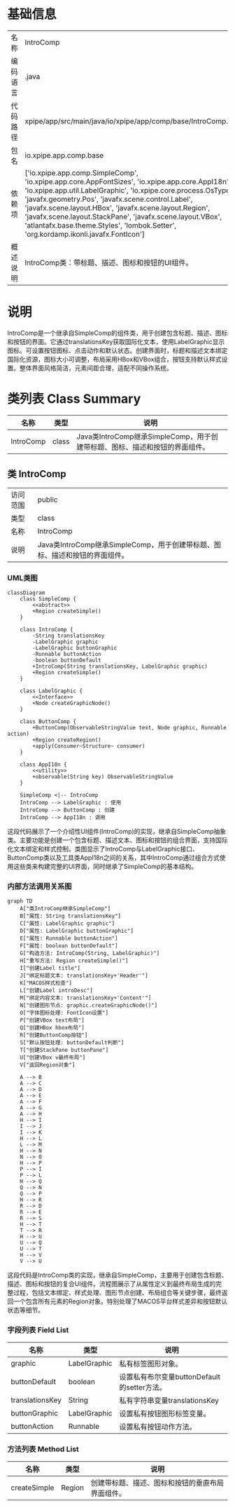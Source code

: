 # 基础信息

|      |      |
|------|------|
| 名称 | IntroComp |
| 编码语言 | .java |
| 代码路径 | xpipe/app/src/main/java/io/xpipe/app/comp/base/IntroComp.java |
| 包名 | io.xpipe.app.comp.base |
| 依赖项 | ['io.xpipe.app.comp.SimpleComp', 'io.xpipe.app.core.AppFontSizes', 'io.xpipe.app.core.AppI18n', 'io.xpipe.app.util.LabelGraphic', 'io.xpipe.core.process.OsType', 'javafx.geometry.Pos', 'javafx.scene.control.Label', 'javafx.scene.layout.HBox', 'javafx.scene.layout.Region', 'javafx.scene.layout.StackPane', 'javafx.scene.layout.VBox', 'atlantafx.base.theme.Styles', 'lombok.Setter', 'org.kordamp.ikonli.javafx.FontIcon'] |
| 概述说明 | IntroComp类：带标题、描述、图标和按钮的UI组件。 |

# 说明

IntroComp是一个继承自SimpleComp的组件类，用于创建包含标题、描述、图标和按钮的界面。它通过translationsKey获取国际化文本，使用LabelGraphic显示图标。可设置按钮图标、点击动作和默认状态。创建界面时，标题和描述文本绑定国际化资源，图标大小可调整，布局采用HBox和VBox组合，按钮支持默认样式设置。整体界面风格简洁，元素间距合理，适配不同操作系统。

# 类列表 Class Summary

| 名称   | 类型  | 说明 |
|-------|------|-------------|
| IntroComp | class | Java类IntroComp继承SimpleComp，用于创建带标题、图标、描述和按钮的界面组件。 |



## 类 IntroComp

|      |      |
|------|------|
| 访问范围 | public |
| 类型 | class |
| 名称 | IntroComp |
| 说明 | Java类IntroComp继承SimpleComp，用于创建带标题、图标、描述和按钮的界面组件。 |


### UML类图

```mermaid
classDiagram
    class SimpleComp {
        <<abstract>>
        +Region createSimple()
    }

    class IntroComp {
        -String translationsKey
        -LabelGraphic graphic
        -LabelGraphic buttonGraphic
        -Runnable buttonAction
        -boolean buttonDefault
        +IntroComp(String translationsKey, LabelGraphic graphic)
        +Region createSimple()
    }

    class LabelGraphic {
        <<Interface>>
        +Node createGraphicNode()
    }

    class ButtonComp {
        +ButtonComp(ObservableStringValue text, Node graphic, Runnable action)
        +Region createRegion()
        +apply(Consumer~Structure~ consumer)
    }

    class AppI18n {
        <<utility>>
        +observable(String key) ObservableStringValue
    }

    SimpleComp <|-- IntroComp
    IntroComp --> LabelGraphic : 使用
    IntroComp --> ButtonComp : 创建
    IntroComp --> AppI18n : 调用
```

这段代码展示了一个介绍性UI组件(IntroComp)的实现，继承自SimpleComp抽象类。主要功能是创建一个包含标题、描述文本、图标和按钮的组合界面，支持国际化文本绑定和样式控制。类图显示了IntroComp与LabelGraphic接口、ButtonComp类以及工具类AppI18n之间的关系，其中IntroComp通过组合方式使用这些类来构建完整的UI界面，同时继承了SimpleComp的基本结构。


### 内部方法调用关系图

```mermaid
graph TD
    A["类IntroComp继承SimpleComp"]
    B["属性: String translationsKey"]
    C["属性: LabelGraphic graphic"]
    D["属性: LabelGraphic buttonGraphic"]
    E["属性: Runnable buttonAction"]
    F["属性: boolean buttonDefault"]
    G["构造方法: IntroComp(String, LabelGraphic)"]
    H["重写方法: Region createSimple()"]
    I["创建Label title"]
    J["绑定标题文本: translationsKey+'Header'"]
    K["MACOS样式检查"]
    L["创建Label introDesc"]
    M["绑定内容文本: translationsKey+'Content'"]
    N["创建图形节点: graphic.createGraphicNode()"]
    O["字体图标处理: FontIcon设置"]
    P["创建VBox text布局"]
    Q["创建HBox hbox布局"]
    R["创建ButtonComp按钮"]
    S["默认按钮处理: buttonDefault判断"]
    T["创建StackPane buttonPane"]
    U["创建VBox v最终布局"]
    V["返回Region对象"]

    A --> B
    A --> C
    A --> D
    A --> E
    A --> F
    A --> G
    A --> H
    H --> I
    I --> J
    I --> K
    H --> L
    L --> M
    H --> N
    N --> O
    H --> P
    P --> I
    P --> L
    H --> Q
    Q --> N
    Q --> P
    H --> R
    R --> D
    R --> E
    R --> S
    H --> T
    T --> R
    H --> U
    U --> Q
    U --> T
    H --> V
    V --> U
```

这段代码是IntroComp类的实现，继承自SimpleComp，主要用于创建包含标题、描述、图标和按钮的复合UI组件。流程图展示了从属性定义到最终布局生成的完整过程，包括文本绑定、样式处理、图形节点创建、布局组合等关键步骤，最终返回一个包含所有元素的Region对象。特别处理了MACOS平台样式差异和按钮默认状态等细节。

### 字段列表 Field List

| 名称  | 类型  | 说明 |
|-------|-------|------|
| graphic | LabelGraphic | 私有标签图形对象。 |
| buttonDefault | boolean | 设置私有布尔变量buttonDefault的setter方法。 |
| translationsKey | String | 私有字符串变量translationsKey |
| buttonGraphic | LabelGraphic | 设置私有按钮图形标签变量。 |
| buttonAction | Runnable | 设置私有按钮动作方法。 |

### 方法列表 Method List

| 名称  | 类型  | 说明 |
|-------|-------|------|
| createSimple | Region | 创建带标题、描述、图标和按钮的垂直布局界面组件。 |





